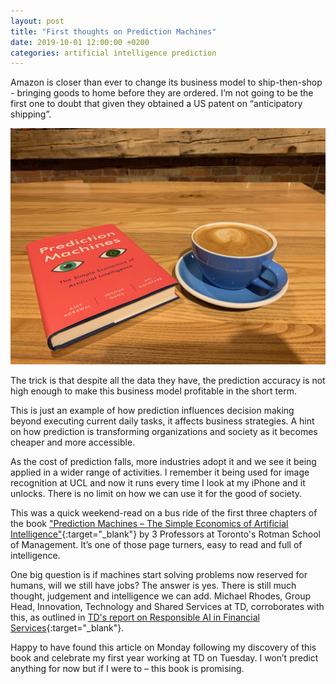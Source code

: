 ```yaml
---
layout: post
title: "First thoughts on Prediction Machines"
date: 2019-10-01 12:00:00 +0200
categories: artificial intelligence prediction
---
```

Amazon is closer than ever to change its business model to ship-then-shop - bringing goods to home before they are ordered. 
I’m not going to be the first one to doubt that given they obtained a US patent on “anticipatory shipping”. 

<p align="center"><img src="/images/posts/prediction-machines.jpg" alt="Read and Drink Coffee"></p>

<!-- more -->

The trick is that despite all the data they have, the prediction accuracy is not high enough to make this business model profitable in the 
short term.  

This is just an example of how prediction influences decision making beyond executing current daily tasks, it affects business strategies. 
A hint on how prediction is transforming organizations and society as it becomes cheaper and more accessible.    

As the cost of prediction falls, more industries adopt it and we see it being applied in a wider range of activities. I remember it being 
used for image recognition at UCL and now it runs every time I look at my iPhone and it unlocks. There is no limit on how we can use it 
for the good of society. 

This was a quick weekend-read on a bus ride of the first three chapters of the book ["Prediction Machines – The Simple Economics of 
Artificial Intelligence"][prediction-machines-book]{:target="_blank"} by 3 Professors at Toronto's Rotman School of Management. It’s one of those page turners, easy to read and full of intelligence.  

One big question is if machines start solving problems now reserved for humans, will we still have jobs? The answer is yes. There is still 
much thought, judgement and intelligence we can add. Michael Rhodes, Group Head, Innovation, Technology and Shared Services at TD, corroborates with this, as outlined in [TD's report on Responsible AI in Financial Services][report-ai-financial-services]{:target="_blank"}. 

Happy to have found this article on Monday following my discovery of this book and celebrate my first year working at TD on Tuesday. I won’t predict anything for now but if I were to – this book is promising.

[prediction-machines-book]: https://www.amazon.ca/gp/product/1633695670/ref=as_li_qf_asin_il_tl?ie=UTF8&tag=keniasousa-20&creative=330641&linkCode=as2&creativeASIN=1633695670&linkId=3eaea2629898fffb4fc880b08eeba1d7


[report-ai-financial-services]: https://newsroom.td.com/featured-news/responsible-ai-in-financial-services-report?utm_campaign=Responsible+AI&utm_medium=bitly&utm_source=OpEd
